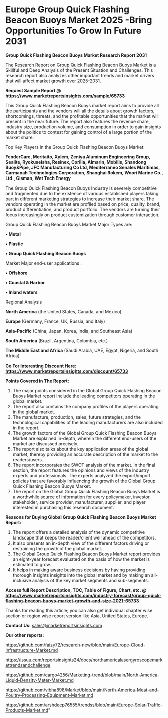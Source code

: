 # Europe Group Quick Flashing Beacon Buoys Market 2025 -Bring Opportunities To Grow In Future 2031

<strong>Group Quick Flashing Beacon Buoys Market Research Report 2031</strong>

The Research Report on Group Quick Flashing Beacon Buoys Market is a Skillful and Deep Analysis of the Present Situation and Challenges. This research report also analyzes other important trends and market drivers that will affect market growth over 2025-2031.

<strong>Request Sample Report @ <a href=https://www.marketreportsinsights.com/sample/65733>https://www.marketreportsinsights.com/sample/65733</a></strong>

This Group Quick Flashing Beacon Buoys market report aims to provide all the participants and the vendors will all the details about growth factors, shortcomings, threats, and the profitable opportunities that the market will present in the near future. The report also features the revenue share, industry size, production volume, and consumption in order to gain insights about the politics to contest for gaining control of a large portion of the market share.

Top Key Players in the Group Quick Flashing Beacon Buoys Market:

<strong>FenderCare, Meritaito, Xylem, Zeniya Aluminum Engineering Group, Sealite, Ryokuseisha, Resinex, Corilla, Almarin, Mobilis, Shandong Buoy&Pipe, JFC Manufacturing Co Ltd, Mediterraneo Senales Maritimas, Carmanah Technologies Corporation, Shanghai Rokem, Woori Marine Co., Ltd., Gisman, Wet Tech Energy</strong>

The Group Quick Flashing Beacon Buoys Industry is severely competitive and fragmented due to the existence of various established players taking part in different marketing strategies to increase their market share. The vendors operating in the market are profiled based on price, quality, brand, product differentiation, and product portfolio. The vendors are turning their focus increasingly on product customization through customer interaction.

Group Quick Flashing Beacon Buoys Market Major Types are:

<strong>• Metal

• Plastic

• Group Quick Flashing Beacon Buoys</strong>

Market Major end-user applications :

<strong>• Offshore

• Coastal & Harbor

• Inland waters</strong>

Regional Analysis

</u><strong><b>North America</b></strong> (the United States, Canada, and Mexico)

<strong><b>Europe </b></strong>(Germany, France, UK, Russia, and Italy)

<strong><b>Asia-Pacific</b></strong> (China, Japan, Korea, India, and Southeast Asia)

<strong><b>South America</b></strong> (Brazil, Argentina, Colombia, etc.)

<strong><b>The Middle East and Africa</b></strong> (Saudi Arabia, UAE, Egypt, Nigeria, and South Africa)

<strong>Go For Interesting Discount Here: <a href=https://www.marketreportsinsights.com/discount/65733>https://www.marketreportsinsights.com/discount/65733</a></strong>

<strong>Points Covered in The Report:</strong>
<ol>
  <li>The major points considered in the Global Group Quick Flashing Beacon Buoys Market report include the leading competitors operating in the global market.</li>
  <li>The report also contains the company profiles of the players operating in the global market.</li>
  <li>The manufacture, production, sales, future strategies, and the technological capabilities of the leading manufacturers are also included in the report.</li>
  <li>The growth factors of the Global Group Quick Flashing Beacon Buoys Market are explained in-depth, wherein the different end-users of the market are discussed precisely.</li>
  <li>The report also talks about the key application areas of the global market, thereby providing an accurate description of the market to the readers/users.</li>
  <li>The report incorporates the SWOT analysis of the market. In the final section, the report features the opinions and views of the industry experts and professionals. The experts analyzed the export/import policies that are favorably influencing the growth of the Global Group Quick Flashing Beacon Buoys Market.</li>
  <li>The report on the Global Group Quick Flashing Beacon Buoys Market is a worthwhile source of information for every policymaker, investor, stakeholder, service provider, manufacturer, supplier, and player interested in purchasing this research document.</li>
</ol>
<strong>Reasons for Buying Global Group Quick Flashing Beacon Buoys Market Report:</strong>

<ol>
  <li>The report offers a detailed analysis of the dynamic competitive landscape that keeps the reader/client well ahead of the competitors.</li>
  <li>It also presents an in-depth view of the different factors driving or restraining the growth of the global market.</li>
  <li>The Global Group Quick Flashing Beacon Buoys Market report provides an eight-year forecast evaluated on the basis of how the market is estimated to grow.</li>
  <li>It helps in making aware business decisions by having providing thorough insights insights into the global market and by making an all-inclusive analysis of the key market segments and sub-segments.</li>
</ol>
<strong>Access full Report Description, TOC, Table of Figure, Chart, etc. @ <a href=https://www.marketreportsinsights.com/industry-forecast/group-quick-flashing-beacon-buoys-market-growth-and-size-2021-65733>https://www.marketreportsinsights.com/industry-forecast/group-quick-flashing-beacon-buoys-market-growth-and-size-2021-65733</a></strong>


Thanks for reading this article; you can also get individual chapter wise section or region wise report version like Asia, United States, Europe.

<strong>Contact Us:</strong>
sales@marketreportsinsights.com

<strong>Our other reports:</strong>

<a href=https://github.com/faizy72/research-new/blob/main/Europe-Cloud-Infrastructure-Market.md>https://github.com/faizy72/research-new/blob/main/Europe-Cloud-Infrastructure-Market.md</a>

<a href=https://issuu.com/reportsinsights24/docs/northamericalasergyroscopemarkettrendsandchallenge>https://issuu.com/reportsinsights24/docs/northamericalasergyroscopemarkettrendsandchallenge</a>

<a href=https://github.com/cargo4256/Marketing-trend/blob/main/North-America-Liquid-Density-Meter-Market.md>https://github.com/cargo4256/Marketing-trend/blob/main/North-America-Liquid-Density-Meter-Market.md</a>

<a href=https://github.com/vibha898/Market/blob/main/North-America-Meat-and-Poultry-Processing-Equipment-Market.md>https://github.com/vibha898/Market/blob/main/North-America-Meat-and-Poultry-Processing-Equipment-Market.md</a>

<a href=https://github.com/arshdeep76555/trendss/blob/main/Europe-Solar-Traffic-Products-Market.md>https://github.com/arshdeep76555/trendss/blob/main/Europe-Solar-Traffic-Products-Market.md</a>"
